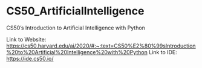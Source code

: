 # CS50_ArtificialIntelligence
CS50’s Introduction to Artificial Intelligence with Python

Link to Website: https://cs50.harvard.edu/ai/2020/#:~:text=CS50%E2%80%99sIntroduction%20to%20Artificial%20Intelligence%20with%20Python
Link to IDE: https://ide.cs50.io/
